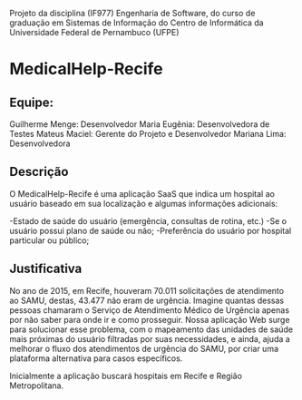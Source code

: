 Projeto da disciplina (IF977) Engenharia de Software, do curso de graduação em Sistemas de Informação do Centro de Informática da Universidade Federal de Pernambuco (UFPE)

# MedicalHelp-Recife

## Equipe:
Guilherme Menge: Desenvolvedor
Maria Eugênia: Desenvolvedora de Testes
Mateus Maciel: Gerente do Projeto e Desenvolvedor
Mariana Lima: Desenvolvedora

## Descrição
O MedicalHelp-Recife é uma aplicação SaaS que indica um hospital ao usuário baseado em sua localização e algumas informações adicionais:

-Estado de saúde do usuário (emergência, consultas de rotina, etc.) 
-Se o usuário possui plano de saúde ou não;
-Preferência do usuário por hospital particular ou público;

## Justificativa

No ano de 2015, em Recife, houveram 70.011 solicitações de atendimento ao SAMU, destas, 43.477 não eram de urgência. Imagine quantas dessas pessoas chamaram o Serviço de Atendimento Médico de Urgência apenas por não saber para onde ir e como prosseguir. Nossa aplicação Web surge para solucionar esse problema, com o mapeamento das unidades de saúde mais próximas do usuário filtradas por suas necessidades, e ainda, ajuda a melhorar o fluxo dos atendimentos de urgência do SAMU, por criar uma plataforma alternativa para casos específicos.

Inicialmente a aplicação buscará hospitais em Recife e Região Metropolitana.
